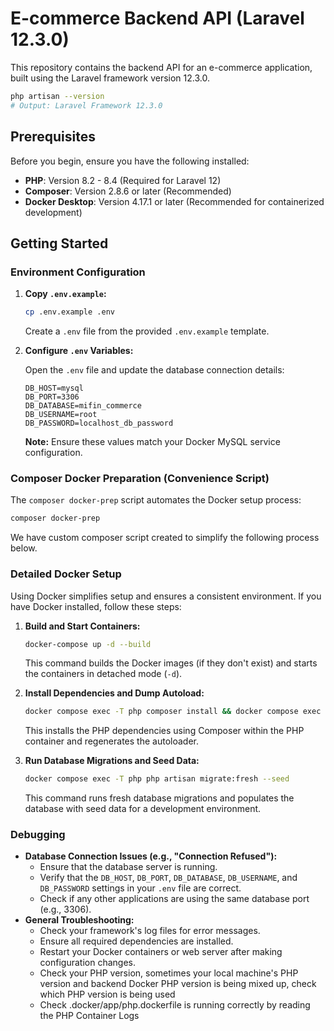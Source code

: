 # E-commerce Backend API (Laravel 12.3.0)

This repository contains the backend API for an e-commerce application, built using the Laravel framework version 12.3.0.

```bash
php artisan --version
# Output: Laravel Framework 12.3.0
```

## Prerequisites

Before you begin, ensure you have the following installed:

-   **PHP**: Version 8.2 - 8.4 (Required for Laravel 12)
-   **Composer**: Version 2.8.6 or later (Recommended)
-   **Docker Desktop**: Version 4.17.1 or later (Recommended for containerized development)

## Getting Started

### Environment Configuration

1.  **Copy `.env.example`:**

    ```bash
    cp .env.example .env
    ```

    Create a `.env` file from the provided `.env.example` template.

2.  **Configure `.env` Variables:**

    Open the `.env` file and update the database connection details:

    ```
    DB_HOST=mysql
    DB_PORT=3306
    DB_DATABASE=mifin_commerce
    DB_USERNAME=root
    DB_PASSWORD=localhost_db_password
    ```

    **Note:** Ensure these values match your Docker MySQL service configuration.

### Composer Docker Preparation (Convenience Script)

The `composer docker-prep` script automates the Docker setup process:

```bash
composer docker-prep
```

We have custom composer script created to simplify the following process below.

### Detailed Docker Setup

Using Docker simplifies setup and ensures a consistent environment. If you have Docker installed, follow these steps:

1.  **Build and Start Containers:**

    ```bash
    docker-compose up -d --build
    ```

    This command builds the Docker images (if they don't exist) and starts the containers in detached mode (`-d`).

2.  **Install Dependencies and Dump Autoload:**

    ```bash
    docker compose exec -T php composer install && docker compose exec -T php composer dumpautoload
    ```

    This installs the PHP dependencies using Composer within the PHP container and regenerates the autoloader.

3.  **Run Database Migrations and Seed Data:**

    ```bash
    docker compose exec -T php php artisan migrate:fresh --seed
    ```

    This command runs fresh database migrations and populates the database with seed data for a development environment.

### Debugging

-   **Database Connection Issues (e.g., "Connection Refused"):**
    -   Ensure that the database server is running.
    -   Verify that the `DB_HOST`, `DB_PORT`, `DB_DATABASE`, `DB_USERNAME`, and `DB_PASSWORD` settings in your `.env` file are correct.
    -   Check if any other applications are using the same database port (e.g., 3306).
-   **General Troubleshooting:**
    -   Check your framework's log files for error messages.
    -   Ensure all required dependencies are installed.
    -   Restart your Docker containers or web server after making configuration changes.
    -   Check your PHP version, sometimes your local machine's PHP version and backend Docker PHP version is being mixed up, check which PHP version is being used
    -   Check .docker/app/php.dockerfile is running correctly by reading the PHP Container Logs
